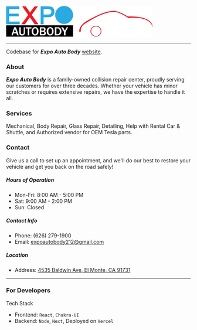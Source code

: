 <img src="public/logo-horizontal.png" alt="drawing" width="400"/>

---

Codebase for ***Expo Auto Body*** [website](https://expoautobody.vercel.app/).

### About
***Expo Auto Body*** is a family-owned collision repair center, proudly serving our customers for over three decades. Whether your vehicle has minor scratches or requires extensive repairs, we have the expertise to handle it all.

### Services
Mechanical, Body Repair, Glass Repair, Detailing, Help with Rental Car & Shuttle, and Authorized vendor for OEM Tesla parts.

### Contact
Give us a call to set up an appointment, and we'll do our best to
restore your vehicle and get you back on the road safely!

##### Hours of Operation
- Mon-Fri: 8:00 AM - 5:00 PM
- Sat: 9:00 AM - 2:00 PM
- Sun: Closed

##### Contact Info
- Phone: (626) 279-1900
- Email: expoautobody212@gmail.com

##### Location
- Address: [4535 Baldwin Ave, El Monte, CA 91731](https://www.google.com/maps/place/Expo+Auto+Body/@34.0901641,-118.0519663,17z/data=!3m1!4b1!4m6!3m5!1s0x80c2da6ec8303217:0x5d84f3d19c7edd9!8m2!3d34.0901597!4d-118.0493914!16s%2Fg%2F1tfwds5g?entry=ttu)

---

### For Developers
Tech Stack
- Frontend: `React`, `Chakra-UI`
- Backend: `Node`, `Next`, Deployed on `Vercel`
